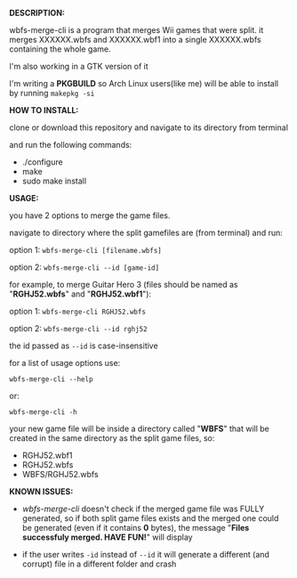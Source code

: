 **DESCRIPTION:**

wbfs-merge-cli is a program that merges Wii games that were split.
it merges XXXXXX.wbfs and XXXXXX.wbf1 into a single XXXXXX.wbfs containing the whole game.

I'm also working in a GTK version of it

I'm writing a **PKGBUILD** so Arch Linux users(like me) will be able to install by running `makepkg -si`


**HOW TO INSTALL:**

clone or download this repository and navigate to its directory from terminal

and run the following commands:
* ./configure
* make
* sudo make install

**USAGE:**

you have 2 options to merge the game files.
    
navigate to directory where the split gamefiles are (from terminal)
and run:

option 1: `wbfs-merge-cli [filename.wbfs]`

option 2: `wbfs-merge-cli --id [game-id]`

for example, to merge Guitar Hero 3 (files should be named as "**RGHJ52.wbfs**" and "**RGHJ52.wbf1**"):

option 1: `wbfs-merge-cli RGHJ52.wbfs`

option 2: `wbfs-merge-cli --id rghj52`

the id passed as `--id` is case-insensitive


for a list of usage options use:

`wbfs-merge-cli --help`

or:

`wbfs-merge-cli -h`

your new game file will be inside a directory called "**WBFS**" that will be created in the same directory as the split game files, so:
* RGHJ52.wbf1
* RGHJ52.wbfs
* WBFS/RGHJ52.wbfs

**KNOWN ISSUES:**
* _wbfs-merge-cli_ doesn't check if the merged game file was FULLY generated, so if both split game files exists and the merged one could be generated (even if it contains __0__ bytes), the message "__Files successfuly merged. HAVE FUN!__" will display

* if the user writes `-id` instead of `--id` it will generate a different (and corrupt) file in a different folder and crash
